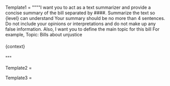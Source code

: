 Template1 = """"I want you to act as a text summarizer 
and provide a concise summary of the bill separated by ####. Summarize the text so {level} can understand
Your summary should be no more than 4 sentences. 
Do not include your opinions or interpretations and do not make up any false information.
Also, I want you to define the main topic for this bill
For example, Topic: Bills about unjustice

####
{context}
####

"""

Template2 = 


Template3 = 



